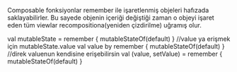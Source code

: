 Composable fonksiyonlar remember ile işaretlenmiş objeleri hafızada saklayabilirler.
 Bu sayede objenin içeriği değiştiği zaman o objeyi işaret eden tüm viewlar recompositiona(yeniden çizdirilme) uğramış olur.
 
val mutableState = remember { mutableStateOf(default) }  //value ya erişmek için mutableState.value
val value by remember { mutableStateOf(default) }  //direk valuenun kendisine erişebilirsin
val (value, setValue) = remember { mutableStateOf(default) }
